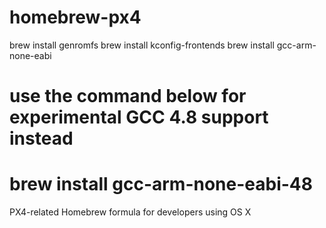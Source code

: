 homebrew-px4
============

brew install genromfs
brew install kconfig-frontends
brew install gcc-arm-none-eabi
# use the command below for experimental GCC 4.8 support instead
# brew install gcc-arm-none-eabi-48

PX4-related Homebrew formula for developers using OS X
